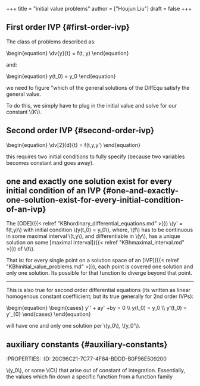 +++
title = "initial value problems"
author = ["Houjun Liu"]
draft = false
+++

## First order IVP {#first-order-ivp}

The class of problems described as:

\begin{equation}
\dv{y}{t} = f(t, y)
\end{equation}

and:

\begin{equation}
y(t\_0) = y\_0
\end{equation}

we need to figure "which of the general solutions of the DiffEqu satisfy the general value.

To do this, we simply have to plug in the initial value and solve for our constant \\(K\\).


## Second order IVP {#second-order-ivp}

\begin{equation}
\dv[2]{d}{t} = f(t,y,y')
\end{equation}

this requires two initial conditions to fully specify (because two variables becomes constant and goes away).


## one and exactly one solution exist for every initial condition of an IVP {#one-and-exactly-one-solution-exist-for-every-initial-condition-of-an-ivp}

The [ODE]({{< relref "KBhordinary_differential_equations.md" >}}) \\(y' = f(t,y)\\) with initial condition \\(y(t\_0) = y\_0\\), where, \\(f\\) has to be continuous in some maximal interval \\(t,y\\), and differentiable in \\(y\\), has a unique solution on some [maximal interval]({{< relref "KBhmaximal_interval.md" >}}) of \\(t\\).

That is: for every single point on a solution space of an [IVP]({{< relref "KBhinitial_value_problems.md" >}}), each point is covered one solution and only one solution. Its possible for that function to diverge beyond that point.

---

This is also true for second order differential equations (its written as linear homogenous constant coeffiicient; but its true generally for 2nd order IVPs):

\begin{equation}
\begin{cases}
y'' + ay' +by = 0 \\\\
y(t\_0) = y\_0 \\\\
y'(t\_0) = y'\_{0}
\end{cases}
\end{equation}

will have one and only one solution per \\(y\_0\\), \\(y\_0'\\).


## auxiliary constants {#auxiliary-constants}

:PROPERTIES:
:ID:       20C96C21-7C77-4F84-BDDD-B0F96E509200

\\(y\_0\\), or some \\(C\\) that arise out of constant of integration. Essentially, the values which fin down a specific function from a function family
